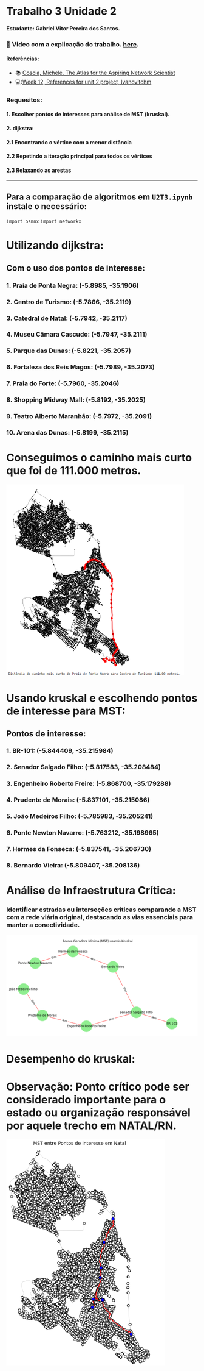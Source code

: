 # Trabalho 3 Unidade 2
#### Estudante: Gabriel Vitor Pereira dos Santos.

### 🔗 Video com a explicação do trabalho. [here](https://www.loom.com/share/387cd83ff2214e39ac4165549769e642?sid=f6dc33ff-851d-4f42-859e-dbc7bb97ef96).

#### Referências:

- :books: [Coscia, Michele. The Atlas for the Aspiring Network Scientist](https://www.networkatlas.eu/)
- 💻:[Week 12, References for unit 2 project, Ivanovitchm](https://github.com/ivanovitchm/datastructure)

### Requesitos:
#### 1. Escolher pontos de interesses para análise de MST (kruskal).
#### 2. dijkstra:
#### 2.1 Encontrando o vértice com a menor distância
#### 2.2 Repetindo a iteração principal para todos os vértices
#### 2.3 Relaxando as arestas
  -----------------------------------------------
  ## Para a comparação de algoritmos em `U2T3.ipynb` instale o necessário:
  `import osmnx`
  `import networkx`
  
# Utilizando dijkstra:
 ## Com o uso dos pontos de interesse:
### 1. Praia de Ponta Negra: (-5.8985, -35.1906)
### 2. Centro de Turismo: (-5.7866, -35.2119)
### 3. Catedral de Natal: (-5.7942, -35.2117)
### 4. Museu Câmara Cascudo: (-5.7947, -35.2111)
### 5. Parque das Dunas: (-5.8221, -35.2057)
### 6. Fortaleza dos Reis Magos: (-5.7989, -35.2073)
### 7. Praia do Forte: (-5.7960, -35.2046)
### 8. Shopping Midway Mall: (-5.8192, -35.2025)
### 9. Teatro Alberto Maranhão: (-5.7972, -35.2091)
### 10. Arena das Dunas: (-5.8199, -35.2115)

# Conseguimos o caminho mais curto que foi de 111.000 metros.
![Local Image](./images/img3.png)
# Usando kruskal e escolhendo pontos de interesse para MST:
 ## Pontos de interesse:
### 1. BR-101: (-5.844409, -35.215984)
### 2. Senador Salgado Filho: (-5.817583, -35.208484)
### 3. Engenheiro Roberto Freire: (-5.868700, -35.179288)
### 4. Prudente de Morais: (-5.837101, -35.215086)
### 5. João Medeiros Filho: (-5.785983, -35.205241)
### 6. Ponte Newton Navarro: (-5.763212, -35.198965)
### 7. Hermes da Fonseca: (-5.837541, -35.206730)
### 8. Bernardo Vieira: (-5.809407, -35.208136)
# Análise de Infraestrutura Crítica:
### Identificar estradas ou interseções críticas comparando a MST com a rede viária original, destacando as vias essenciais para manter a conectividade.
![Local Image](./images/img1.png)
# Desempenho do kruskal:
# Observação: Ponto crítico pode ser considerado importante para o estado ou organização responsável por aquele trecho em NATAL/RN.
![Local Image](./images/img2.png)

